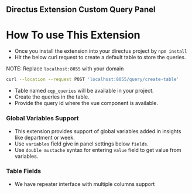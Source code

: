 ## Directus Extension Custom Query Panel

# How To use This Extension

-   Once you install the extension into your directus project by `npm install`
-   Hit the below curl request to create a default table to store the queries.

NOTE: Replace `localhost:8055` with your domain

```bash
curl --location --request POST 'localhost:8055/query/create-table'
```

-   Table named `cqp_queries` will be available in your project.
-   Create the queries in the table.
-   Provide the query id where the vue component is available.

### Global Variables Support

-   This extension provides support of global variables added in insights like department or week.
-   Use `variables` field give in panel settings below `fields`.
-   Use `double mustache` syntax for entering `value` field to get value from variables.

### Table Fields

-   We have repeater interface with multiple columns support
